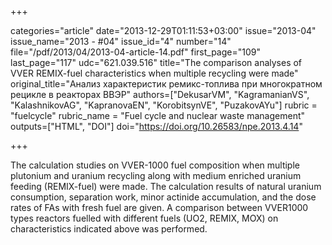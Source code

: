 +++

categories="article"
date="2013-12-29T01:11:53+03:00"
issue="2013-04"
issue_name="2013 - #04"
issue_id="4"
number="14"
file="/pdf/2013/04/2013-04-article-14.pdf"
first_page="109"
last_page="117"
udc="621.039.516"
title="The comparison analyses of VVER REMIX-fuel characteristics when multiple recycling were made"
original_title="Анализ характеристик ремикс-топлива при многократном рецикле в реакторах ВВЭР"
authors=["DekusarVM", "KagramanianVS", "KalashnikovAG", "KapranovaEN", "KorobitsynVE", "PuzakovAYu"]
rubric = "fuelcycle"
rubric_name = "Fuel cycle and nuclear waste management"
outputs=["HTML", "DOI"]
doi="https://doi.org/10.26583/npe.2013.4.14"

+++

The calculation studies on VVER-1000 fuel composition when multiple plutonium and uranium recycling along with medium enriched uranium feeding (REMIX-fuel) were made. The calculation results of natural uranium consumption, separation work, minor actinide accumulation, and the dose rates of FAs with fresh fuel are given. A comparison between VVER1000 types reactors fuelled with different fuels (UO2, REMIX, MOX) on characteristics indicated above was performed.